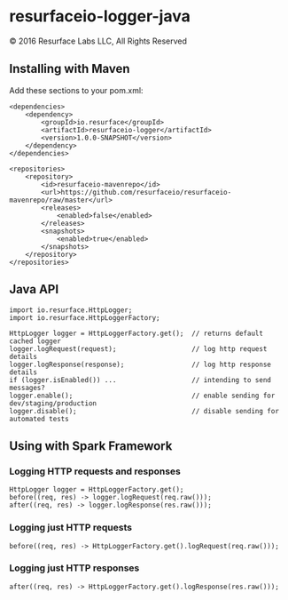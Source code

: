 # resurfaceio-logger-java
&copy; 2016 Resurface Labs LLC, All Rights Reserved

## Installing with Maven

Add these sections to your pom.xml:

    <dependencies>
        <dependency>
            <groupId>io.resurface</groupId>
            <artifactId>resurfaceio-logger</artifactId>
            <version>1.0.0-SNAPSHOT</version>
        </dependency>
    </dependencies>

    <repositories>
        <repository>
            <id>resurfaceio-mavenrepo</id>
            <url>https://github.com/resurfaceio/resurfaceio-mavenrepo/raw/master</url>
            <releases>
                <enabled>false</enabled>
            </releases>
            <snapshots>
                <enabled>true</enabled>
            </snapshots>
        </repository>
    </repositories>

## Java API

    import io.resurface.HttpLogger;
    import io.resurface.HttpLoggerFactory;
    
    HttpLogger logger = HttpLoggerFactory.get();  // returns default cached logger
    logger.logRequest(request);                   // log http request details
    logger.logResponse(response);                 // log http response details
    if (logger.isEnabled()) ...                   // intending to send messages?
    logger.enable();                              // enable sending for dev/staging/production
    logger.disable();                             // disable sending for automated tests

## Using with Spark Framework

### Logging HTTP requests and responses

    HttpLogger logger = HttpLoggerFactory.get();
    before((req, res) -> logger.logRequest(req.raw()));
    after((req, res) -> logger.logResponse(res.raw()));    

### Logging just HTTP requests

    before((req, res) -> HttpLoggerFactory.get().logRequest(req.raw()));

### Logging just HTTP responses

    after((req, res) -> HttpLoggerFactory.get().logResponse(res.raw()));    

